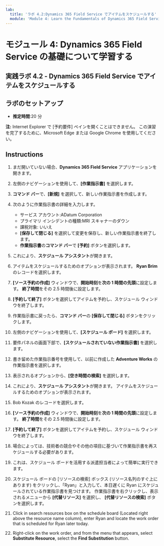 ```yaml
---
lab:
  title: 'ラボ 4.2:Dynamics 365 Field Service でアイテムをスケジュールする'
  module: 'Module 4: Learn the Fundamentals of Dynamics 365 Field Service'
---
```


<a name="module-4-learn-the-fundamentals-of-dynamics-365-field-service"></a>モジュール 4: Dynamics 365 Field Service の基礎について学習する
========================

## <a name="practice-lab-42---schedule-items-in-dynamics-365-field-service"></a>実践ラボ 4.2 - Dynamics 365 Field Service でアイテムをスケジュールする

## <a name="lab-setup"></a>ラボのセットアップ

  - **推定時間**:20 分

  **注:** Internet Explorer で [予約要件] ペインを開くことはできません。 この演習を完了するために、Microsoft Edge または Google Chrome を使用してください。
  
## <a name="instructions"></a>Instructions

1.  まだ開いていない場合、**Dynamics 365 Field Service** アプリケーションを開きます。  

2.  左側のナビゲーションを使用して、**[作業指示書]** を選択します。

3.  **コマンド バー**で、**[新規]** を選択して、新しい作業指示書を作成します。

4.  次のように作業指示書の詳細を入力します。
    - サービス アカウント:ADatum Corporation
    - プライマリ インシデントの種類:MRI スキャナーのダウン
    - 課税対象: いいえ
    - **[保存して閉じる]** を選択して変更を保存し、新しい作業指示書を終了します。
    - **作業指示書**の**コマンド バー**で **[予約]** ボタンを選択します。
    
5.  これにより、**スケジュール アシスタント**が開きます。

6.  アイテムをスケジュールするためのオプションが表示されます。  **Ryan Brim** のレコードを選択します。  

7.  **[ソース予約の作成]** ウィンドウで、**開始時刻**を**次の 1 時間の先頭**に設定します。  **終了時間**をその 2.5 時間後に設定します。

8.  **[予約して終了]** ボタンを選択してアイテムを予約し、スケジュール ウィンドウを終了します。

9.  作業指示書に戻ったら、**コマンド バー**の **[保存して閉じる]** ボタンをクリックします。  

10. 左側のナビゲーションを使用して、**[スケジュール ボード]** を選択します。  

11. 要件パネルの画面下部で、**[スケジュールされていない作業指示書]** を選択します。  

12. 書き留めた作業指示番号を使用して、以前に作成した **Adventure Works** の作業指示書を選択します。

13. 表示されるオプションから、**[空き時間の検索]** を選択します。

14. これにより、**スケジュール アシスタント**が開きます。 アイテムをスケジュールするためのオプションが表示されます。  

15. Bob Kozak のレコードを選択します。  

16. **[ソース予約の作成]** ウィンドウで、**開始時刻**を**次の 1 時間の先頭**に設定します。  **終了時間**をその 2.5 時間後に設定します。

17. **[予約して終了]** ボタンを選択してアイテムを予約し、スケジュール ウィンドウを終了します。

18. 場合によっては、技術者の競合やその他の項目に基づいて作業指示書を再スケジュールする必要があります。
  
19. これは、スケジュール ボードを活用する派遣担当者によって簡単に実行できます。 

20. スケジュール ボードの [リソースの検索] ボックス (リソース名列のすぐ上にあります) をクリックし、「Ryan」と入力して、本日遅くに Ryan にスケジュールされている作業指示書を見つけます。  作業指示書を右クリックし、表示されるメニューから **[代替リソース]** を選択し、 **[代替リソースの検索]** ボタンを選択します。  

21. Click in search resources box on the schedule board (Located right above the resource name column), enter Ryan and locate the work order that is scheduled for Ryan later today.  

22. Right-click on the work order, and from the menu that appears, select <bpt id="p1">**</bpt>Substitute Resource<ept id="p1">**</ept>, select the <bpt id="p2">**</bpt>Find Substitution<ept id="p2">**</ept> button.


